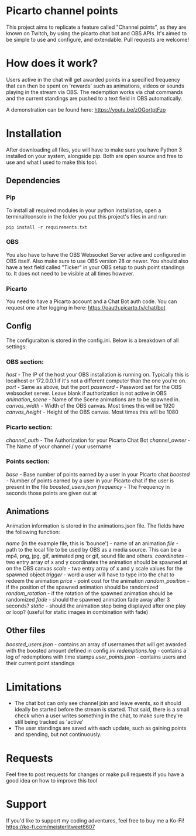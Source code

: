 # Picarto channel points

This project aims to replicate a feature called "Channel points", as they are known on Twitch, by using the picarto chat bot and OBS APIs. It's aimed to be simple to use and configure, and extendable. Pull requests are welcome!

# How does it work?
Users active in the chat will get awarded points in a specified frequency that can then be spent on 'rewards' such as animations, videos or sounds playing in the stream via OBS. The redemption works via chat commands and the current standings are pushed to a text field in OBS automatically.

A demonstration can be found here:
https://youtu.be/zOGortptFzo

# Installation
After downloading all files, you will have to make sure you have Python 3 installed on your system, alongside pip. Both are open source and free to use and what I used to make this tool.

## Dependencies
### Pip
To install all required modules in your python installation, open a terminal/console in the folder you put this project's files in and run:
```
pip install -r requirements.txt
```
### OBS
You also have to have the OBS Websocket Server active and configured in OBS itself. Also make sure to use OBS version 28 or newer. You should also have a text field called "Ticker" in your OBS setup to push point standings to. It does not need to be visible at all times however.

### Picarto
You need to have a Picarto account and a Chat Bot auth code. You can request one after logging in here:
https://oauth.picarto.tv/chat/bot

## Config

The configuraiton is stored in the config.ini. Below is a breakdown of all settings:

### OBS section:
*host* - The IP of the host your OBS installation is running on. Typically this is localhost or 172.0.0.1 if it's not a different computer than the one you're on.  
*port* - Same as above, but the port
*password* - Password set for the OBS websocket server. Leave blank if authorization is not active in OBS
*animation_scene* - Name of the Scene animations are to be spawned in.
*canvas_width* - Width of the OBS canvas. Most times this will be 1920
*canvas_height* - Height of the OBS canvas. Most times this will be 1080

### Picarto section:
*channel_auth* - The Authorization for your Picarto Chat Bot
*channel_owner* - The Name of your channel / your username

### Points section:
*base* - Base number of points earned by a user in your Picarto chat
*boosted* - Number of points earned by a user in your Picarto chat if the user is present in the file *boosted_users.json*
*frequency* - The Frequency in seconds those points are given out at

## Animations
Animation information is stored in the animations.json file. The fields have the following function:

*name* (in the example file, this is 'bounce') - name of an animation
*file* - path to the local file to be used by OBS as a media source. This can be a mp4, png, jpg, gif, animated png or gif, sound file and others.
*coordinates* - two entry array of x and y coordinates the animation should be spawned at on the OBS canvas
*scale* - two entry array of x and y scale values for the spawned object
*trigger* - word a user will have to type into the chat to redeem the animation
*price* - point cost for the animation
*random_position* - if the position of the spawned animation should be randomized
*random_rotation* - if the rotation of the spawned animation should be randomized
*fade* - should the spawned animation fade away after 3 seconds?
*static* - should the animation stop being displayed after one play or loop? (useful for static images in combination with fade)

## Other files 
*boosted_users.json* - contains an array of usernames that will get awarded with the boosted amount defined in config.ini
*redemptions.log* - contains a log of redemptions with time stamps
*user_points.json* - contains users and their current point standings

# Limitations
- The chat bot can only see channel join and leave events, so it should ideally be started before the stream is started. That said, there is a small check when a user writes something in the chat, to make sure they're still being tracked as 'active'
- The user standings are saved with each update, such as gaining points and spending, but not continuously.

# Requests
Feel free to post requests for changes or make pull requests if you have a good idea on how to improve this tool
# Support
If you'd like to support my coding adventures, feel free to buy me a Ko-Fi!
https://ko-fi.com/meisterlitweet6607
